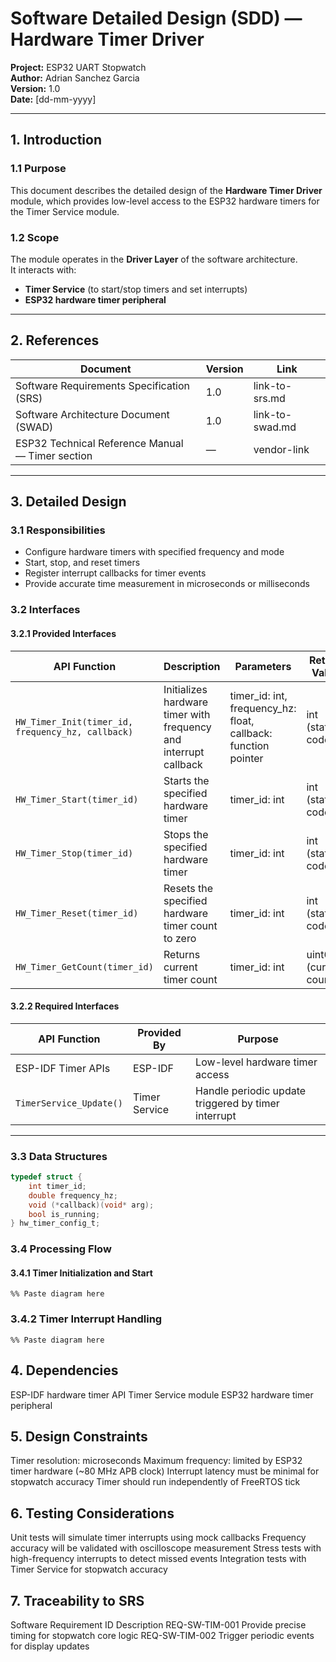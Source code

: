 # Software Detailed Design (SDD) — Hardware Timer Driver

**Project:** ESP32 UART Stopwatch  
**Author:** Adrian Sanchez Garcia  
**Version:** 1.0  
**Date:** [dd-mm-yyyy]  

---

## 1. Introduction

### 1.1 Purpose
This document describes the detailed design of the **Hardware Timer Driver** module, which provides low-level access to the ESP32 hardware timers for the Timer Service module.

### 1.2 Scope
The module operates in the **Driver Layer** of the software architecture.  
It interacts with:
- **Timer Service** (to start/stop timers and set interrupts)
- **ESP32 hardware timer peripheral**

---

## 2. References

| Document | Version | Link |
|----------|---------|------|
| Software Requirements Specification (SRS) | 1.0 | link-to-srs.md |
| Software Architecture Document (SWAD) | 1.0 | link-to-swad.md |
| ESP32 Technical Reference Manual — Timer section | — | vendor-link |

---

## 3. Detailed Design

### 3.1 Responsibilities
- Configure hardware timers with specified frequency and mode
- Start, stop, and reset timers
- Register interrupt callbacks for timer events
- Provide accurate time measurement in microseconds or milliseconds

### 3.2 Interfaces

#### 3.2.1 Provided Interfaces
| API Function | Description | Parameters | Return Value |
|--------------|-------------|------------|--------------|
| `HW_Timer_Init(timer_id, frequency_hz, callback)` | Initializes hardware timer with frequency and interrupt callback | timer_id: int, frequency_hz: float, callback: function pointer | int (status code) |
| `HW_Timer_Start(timer_id)` | Starts the specified hardware timer | timer_id: int | int (status code) |
| `HW_Timer_Stop(timer_id)` | Stops the specified hardware timer | timer_id: int | int (status code) |
| `HW_Timer_Reset(timer_id)` | Resets the specified hardware timer count to zero | timer_id: int | int (status code) |
| `HW_Timer_GetCount(timer_id)` | Returns current timer count | timer_id: int | uint64_t (current count) |

#### 3.2.2 Required Interfaces
| API Function | Provided By | Purpose |
|--------------|-------------|---------|
| ESP-IDF Timer APIs | ESP-IDF | Low-level hardware timer access |
| `TimerService_Update()` | Timer Service | Handle periodic update triggered by timer interrupt |

---

### 3.3 Data Structures

```c
typedef struct {
    int timer_id;
    double frequency_hz;
    void (*callback)(void* arg);
    bool is_running;
} hw_timer_config_t;
```
### 3.4 Processing Flow

#### 3.4.1 Timer Initialization and Start
```mermaid
%% Paste diagram here
```

### 3.4.2 Timer Interrupt Handling
```mermaid
%% Paste diagram here
```

## 4. Dependencies

ESP-IDF hardware timer API
Timer Service module
ESP32 hardware timer peripheral

## 5. Design Constraints

Timer resolution: microseconds
Maximum frequency: limited by ESP32 timer hardware (~80 MHz APB clock)
Interrupt latency must be minimal for stopwatch accuracy
Timer should run independently of FreeRTOS tick

## 6. Testing Considerations
Unit tests will simulate timer interrupts using mock callbacks
Frequency accuracy will be validated with oscilloscope measurement
Stress tests with high-frequency interrupts to detect missed events
Integration tests with Timer Service for stopwatch accuracy

## 7. Traceability to SRS
Software Requirement ID	Description
REQ-SW-TIM-001	Provide precise timing for stopwatch core logic
REQ-SW-TIM-002	Trigger periodic events for display updates
